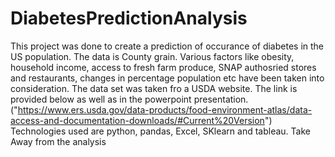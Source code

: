 # DiabetesPredictionAnalysis

This project was done to create a prediction of occurance of diabetes in the US population. 
The data is County grain. 
Various factors like obesity, household income, access to fresh farm produce, SNAP authosried stores and restaurants, changes in percentage population etc have been taken into consideration. 
The data set was taken fro a USDA website. The link is provided below as well as in the powerpoint presentation. ("https://www.ers.usda.gov/data-products/food-environment-atlas/data-access-and-documentation-downloads/#Current%20Version")
Technologies used are python, pandas, Excel, SKlearn and tableau. 
Take Away from the analysis 

